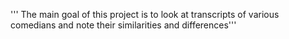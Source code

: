 ''' The main goal of this project is to look at transcripts of various comedians and note their similarities and differences'''
